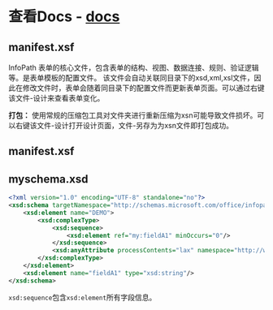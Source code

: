 
# 查看Docs - [docs](/docs/)

## manifest.xsf
InfoPath 表单的核心文件，包含表单的结构、视图、数据连接、规则、验证逻辑等。是表单模板的配置文件。
该文件会自动关联同目录下的xsd,xml,xsl文件，因此在修改文件时，表单会随着同目录下的配置文件而更新表单页面。可以通过右键该文件-设计来查看表单变化。

**打包：** 使用常规的压缩包工具对文件夹进行重新压缩为xsn可能导致文件损坏。可以右键该文件-设计打开设计页面，文件-另存为为xsn文件即打包成功。

## manifest.xsf

## myschema.xsd

```xml
<?xml version="1.0" encoding="UTF-8" standalone="no"?>
<xsd:schema targetNamespace="http://schemas.microsoft.com/office/infopath/2003/myXSD/2020-10-27T07:28:52" xmlns:xsi="http://www.w3.org/2001/XMLSchema-instance" xmlns:xhtml="http://www.w3.org/1999/xhtml" xmlns:my="http://schemas.microsoft.com/office/infopath/2003/myXSD/2020-10-27T07:28:52" xmlns:xd="http://schemas.microsoft.com/office/infopath/2003" xmlns:xsd="http://www.w3.org/2001/XMLSchema">
	<xsd:element name="DEMO">
		<xsd:complexType>
			<xsd:sequence>
				<xsd:element ref="my:fieldA1" minOccurs="0"/>
			</xsd:sequence>
			<xsd:anyAttribute processContents="lax" namespace="http://www.w3.org/XML/1998/namespace"/>
		</xsd:complexType>
	</xsd:element>
	<xsd:element name="fieldA1" type="xsd:string"/>
</xsd:schema>
```

`xsd:sequence`包含`xsd:element`所有字段信息。

